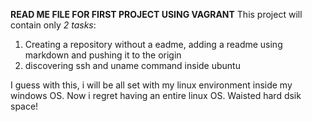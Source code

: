 **READ ME FILE FOR FIRST PROJECT USING VAGRANT**
This project will contain only *2 tasks*:
1. Creating a repository without a eadme, adding a readme using markdown and pushing it to the origin
2. discovering ssh and uname command inside ubuntu

I guess with this, i will be all set with my linux environment inside my windows OS. Now i regret having an entire linux OS. Waisted hard dsik space!
